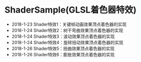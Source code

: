 # ShaderSample(GLSL着色器特效)
- 2018-1-23 Shader特效1：关键帧动画效果顶点着色器的实现
- 2018-1-24 Shader特效2：树干弯曲效果顶点着色器的实现
- 2018-1-24 Shader特效3：波动效果顶点着色器的实现
- 2018-1-24 Shader特效4：旋转扭动效果顶点着色器的实现
- 2018-1-26 Shader特效5：扭曲效果顶点着色器的实现
- 2018-1-26 Shader特效6：膨胀效果顶点着色器的实现